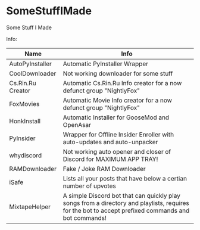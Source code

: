 # SomeStuffIMade
Some Stuff I Made

Info:

| Name | Info |
| --- | --- |
| AutoPyInstaller | Automatic PyInstaller Wrapper |
| CoolDownloader | Not working downloader for some stuff |
| Cs.Rin.Ru Creator | Automatic Cs.Rin.Ru Info creator for a now defunct group "NightlyFox" |
| FoxMovies | Automatic Movie Info creator for a now defunct group "NightlyFox" |
| HonkInstall | Automatic Installer for GooseMod and OpenAsar |
| PyInsider | Wrapper for Offline Insider Enroller with auto-updates and auto-unpacker |
| whydiscord | Not working auto opener and closer of Discord for MAXIMUM APP TRAY! |
| RAMDownloader | Fake / Joke RAM Downloader |
| iSafe | Lists all your posts that have below a certian number of upvotes |
| MixtapeHelper | A simple Discord bot that can quickly play songs from a directory and playlists, requires for the bot to accept prefixed commands and bot commands! |

